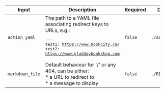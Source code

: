 |Input|Description|Required|Default|
|-----|-----------|--------|-------|
|`action_yaml`|The path to a YAML file associating redirect keys to URLs, e.g.:<br /><pre>---<br />test1: https://www.bookcity.ca/<br />test2: https://www.gladdaybookshop.com<br /></pre>|`false`|`./action.yml`|
|`markdown_file`|Default behaviour for '/' or any 404, can be either:<br />* a URL to redirect to<br />* a message to display|`false`|`./README.md`|
